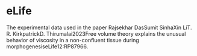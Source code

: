 # eLife
The experimental data used in the paper Rajsekhar DasSumit SinhaXin LiT. R. KirkpatrickD. Thirumalai2023Free volume theory explains the unusual behavior of viscosity in a non-confluent tissue during morphogenesiseLife12:RP87966.

